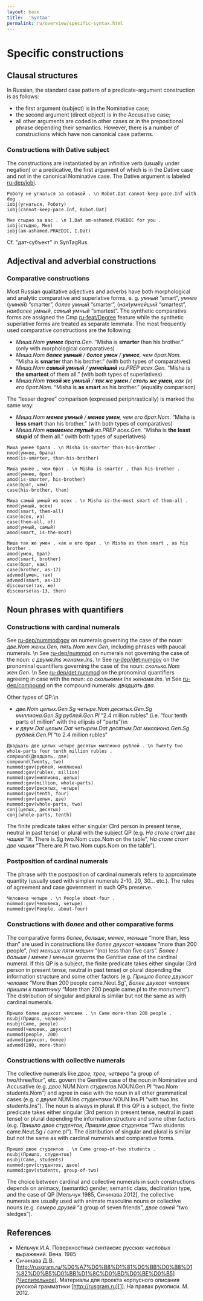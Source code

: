 ```yaml
---
layout: base
title:  'Syntax'
permalink: ru/overview/specific-syntax.html
---
```


# Specific constructions

## Clausal structures

In Russian, the standard case pattern of a predicate-argument construction is as follows: 
* the first argument (subject) is in the Nominative case;
* the second argument (direct object) is in the Accusative case;
* all other arguments are coded in other cases or in the prepositional phrase depending their semantics.
However, there is a number of constructions which have non canonical case patterns.

### Constructions with Dative subject

The constructions are instantiated by an infinitive verb (usually under negation) or a predicative, the first argument of which is in the Dative case and not in the canonical Nominative case. The Dative argument is labeled [ru-dep/iobj]().

~~~ sdparse
Роботу не угнаться за собакой . \n Robot.Dat cannot-keep-pace.Inf with dog .
iobj(угнаться, Роботу)
iobj(cannot-keep-pace.Inf, Robot.Dat)
~~~

~~~ sdparse
Мне стыдно за вас . \n I.Dat am-ashamed.PRAEDIC for you .
iobj(стыдно, Мне)
iobj(am-ashamed.PRAEDIC, I.Dat)
~~~

Cf. "дат-субъект" in SynTagRus.


## Adjectival and adverbial constructions

### Comparative constructions

Most Russian qualitative adjectives and adverbs have both morphological and analytic comparative and superlative forms, 
e. g. _умный_ “smart”, _умнее_ (_умней_) “smarter”, _более умный_ “smarter”, (_наи_)_умнейший_ “smartest”, _наиболее умный_, _самый умный_ “smartest”. The synthetic comparative forms are assigned the Cmp [ru-feat/Degree]() feature while the synthetic superlative 
forms are treated as separate lemmata.
The most frequently used comparative constructions are the following:

* _Миша.Nom <b>умнее</b> брата.Gen._ “Misha is <b>smarter</b> than his brother.” (only with morphological comparatives)
* _Миша.Nom <b>более умный</b> / <b>более умен</b> / <b>умнее</b>, чем брат.Nom._ “Misha is <b>smarter</b> than his brother.” (with both types of comparatives)
* _Миша.Nom <b>самый умный</b> / <b>умнейший</b> из.PREP всех.Gen._ “Misha is <b>the smartest</b> of them all.” (with both types of superlatives)
* _Миша.Nom <b>такой же умный</b> / <b>так же умен</b> / <b>столь же умен</b>, как (и) его брат.Nom._ “Misha is <b>as smart</b> as his brother.” (equality comparison)

The “lesser degree” comparison (expressed periphrastically) is marked the same way: 
* _Миша.Nom <b>менее умный</b> / <b>менее умен</b>, чем его брат.Nom._ “Misha is <b>less smart</b> than his brother.” (with both types of comparatives)
* _Миша.Nom <b>наименее глупый</b> из.PREP всех.Gen._ “Misha is <b>the least stupid</b> of them all.” (with both types of superlatives)

~~~ sdparse
Миша умнее брата . \n Misha is-smarter than-his-brother .
nmod(умнее, брата)
nmod(is-smarter, than-his-brother)
~~~

~~~ sdparse
Миша умнее , чем брат . \n Misha is-smarter , than his-brother .
amod(умнее, брат)
amod(is-smarter, his-brother)
case(брат, чем)
case(his-brother, than)
~~~

~~~ sdparse
Миша самый умный из всех . \n Misha is-the-most smart of them-all .
nmod(умный, всех)
nmod(smart, them-all)
case(всех, из)
case(them-all, of)
amod(умный, самый)
amod(smart, is-the-most)
~~~

~~~ sdparse
Миша так же умен , как и его брат . \n Misha as then smart , as his brother .
amod(умен, брат)
amod(smart, brother)
case(брат, как)
case(brother, as-17)
advmod(умен, так)
advmod(smart, as-13)
discourse(так, же)
discourse(as-13, then)
~~~

## Noun phrases with quantifiers

### Constructions with cardinal numerals
See [ru-dep/nummod:gov]() on numerals governing the case of the noun: _две.Nom жены.Gen_, _пять.Nom жен.Gen_, including phrases with paucal numerals. \n
See [ru-dep/nummod]() on numerals not governing the case of the noun: _с двумя.Ins женами.Ins_. \n
See [ru-dep/det:numgov]() on the pronominal quantifiers governing the case of the noun: _сколько.Nom жен.Gen_. \n
See [ru-dep/det:nummod]() on the pronominal quantifiers agreeing in case with the noun: _со сколькими.Ins женами.Ins_. \n
See [ru-dep/compound]() on the compound numerals: _двадцать два_.

Other types of QP:\n
* _две.Nom целых.Gen.Sg четыре.Nom десятых.Gen.Sg миллиона.Gen.Sg рублей.Gen.Pl_ “2.4 million rubles” (i.e. “four tenth parts of million” with the ellipsis of “parts”)\n
* _к двум.Dat целым.Dat четырем.Dat десятым.Dat миллиона.Gen.Sg рублей.Gen.Pl_ “to 2.4 million rubles” 

~~~ sdparse
Двадцать две целых четыре десятых миллиона рублей . \n Twenty two whole-parts four tenth million rubles .
compound(Двадцать, две)
compound(Twenty, two)
nummod:gov(рублей, миллиона)
nummod:gov(rubles, million)
nummod:gov(миллиона, целых)
nummod:gov(million, whole-parts)
nummod:gov(десятых, четыре)
nummod:gov(tenth, four)
nummod:gov(целых, две)
nummod:gov(whole-parts, two)
conj(целых, десятых)
conj(whole-parts, tenth)
~~~

The finite predicate takes either singular (3rd person in present tense, neutral in past tense) or plural with the subject QP (e.g. _На столе стоит две чашки_ “lit. There is.Sg two.Nom cups.Nom on the table”, _На столе стоят две чашки_ “There are.Pl two.Nom cups.Nom on the table”).

### Postposition of cardinal numerals

The phrase with the postposition of cardinal numerals refers to approximate quantity (usually used with simplex numerals 2-10, 20, 30... etc.). The rules of agreement and case government in such QPs preserve.

~~~ sdparse
Человека четыре . \n People about-four .
nummod:gov(Человека, четыре)
nummod:gov(People, about-four)
~~~

### Constructions with _более_ and other comparative forms

The comparative forms _более_, _больше_, _менее_, _меньше_ “more than, less than” are used in constructions like _более двухсот человек_ “more than 200 people”, _(не) меньше пяти машин_ “(no) less than five cars”. _Более_ / _больше_ / _менее_ / _меньше_ governs the Genitive case of the cardinal numeral. If this QP is a subject, the finite predicate takes either singular (3rd person in present tense, neutral in past tense) or plural depending the information structure and some other factors (e.g. _Пришло более двухсот человек_ “More than 200 people came.Neut.Sg”, _Более двухсот человек пришли к памятнику_ “More than 200 people came.pl to the monument”). The distribution of singular and plural is similar but not the same as with cardinal numerals.

~~~ sdparse
Пришло более двухсот человек . \n Came more-than 200 people .
nsubj(Пришло, человек)
nsubj(Came, people)
nummod(человек, двухсот)
nummod(people, 200)
advmod(двухсот, более)
advmod(200, more-than)
~~~

### Constructions with collective numerals

The collective numerals like _двое, трое, четверо_ “a group of two/three/four”, etc. govern the Genitive case of the noun in Nominative and Accusative (e.g. _двое_.NUM.Nom _студентов_.NOUN.Gen.Pl “two.Nom students.Nom”) and agree in case with the noun in all other grammatical cases (e.g. _с_ _двумя_.NUM.Ins _студентами_.NOUN.Ins.Pl “with two.Ins students.Ins”). The noun is always in plural. If this QP is a subject, the finite predicate takes either singular (3rd person in present tense, neutral in past tense) or plural depending the information structure and some other factors (e.g. _Пришло двое студентов_, _Пришли двое студентов_ “Two students came.Neut.Sg / came.pl”). The distribution of singular and plural is similar but not the same as with cardinal numerals and comparative forms.

~~~ sdparse
Пришло двое студентов . \n Came group-of-two students .
nsubj(Пришло, студентов)
nsubj(Came, students)
nummod:gov(студентов, двое)
nummod:gov(students, group-of-two)
~~~

The choice between cardinal and collective numerals in such constructions depends on animacy, (semantic) gender, semantic class, declination type, and the case of QP \[Мельчук 1985, Сичинава 2012\], the collective numerals are usually used with animate masculine nouns or collective nouns (e.g. _семеро друзей_ “a group of seven friends”, _двое саней_ “two sledges”).

## References

* Мельчук И.А. Поверхностный синтаксис русских числовых выражений. Вена. 1985
* Сичинава Д. В. [http://rusgram.ru/%D0%A7%D0%B8%D1%81%D0%BB%D0%B8%D1%82%D0%B5%D0%BB%D1%8C%D0%BD%D0%BE%D0%B5](Числительное). Материалы для проекта корпусного описания русской грамматики [http://rusgram.ru][1]. На правах рукописи. М. 2012.
